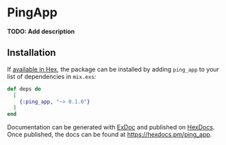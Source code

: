 # PingApp

**TODO: Add description**

## Installation

If [available in Hex](https://hex.pm/docs/publish), the package can be installed
by adding `ping_app` to your list of dependencies in `mix.exs`:

```elixir
def deps do
  [
    {:ping_app, "~> 0.1.0"}
  ]
end
```

Documentation can be generated with [ExDoc](https://github.com/elixir-lang/ex_doc)
and published on [HexDocs](https://hexdocs.pm). Once published, the docs can
be found at <https://hexdocs.pm/ping_app>.

